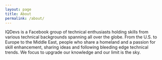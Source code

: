 ```yaml
---
layout: page
title: About
permalink: /about/
---
```

IQDevs is a Facebook group of technical enthusiasts holding skills from various technical backgrounds spanning all over the globe. From the U.S. to Europe to the Middle East, people who share a homeland and a passion for skill enhancement, sharing ideas and following bleeding edge technical trends. We focus to upgrade our knowledge and our limit is the sky.
